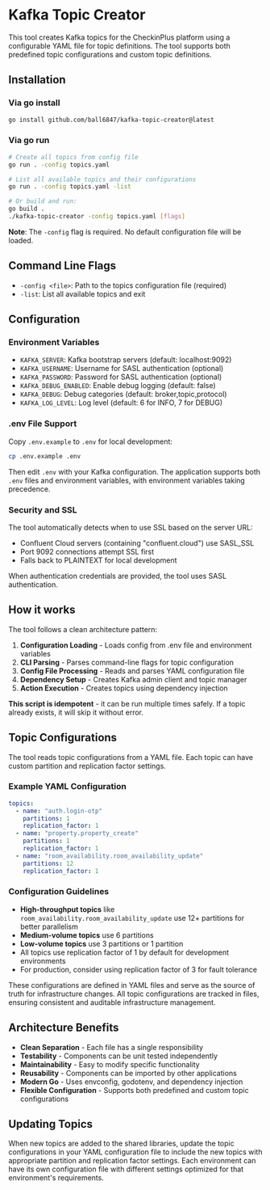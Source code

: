 # Kafka Topic Creator

This tool creates Kafka topics for the CheckinPlus platform using a configurable YAML file for topic definitions. The tool supports both predefined topic configurations and custom topic definitions.

## Installation

### Via go install

```bash
go install github.com/ball6847/kafka-topic-creator@latest
```

### Via go run

```bash
# Create all topics from config file
go run . -config topics.yaml

# List all available topics and their configurations
go run . -config topics.yaml -list

# Or build and run:
go build .
./kafka-topic-creator -config topics.yaml [flags]
```

**Note**: The `-config` flag is required. No default configuration file will be loaded.

## Command Line Flags

- `-config <file>`: Path to the topics configuration file (required)
- `-list`: List all available topics and exit

## Configuration

### Environment Variables

- `KAFKA_SERVER`: Kafka bootstrap servers (default: localhost:9092)
- `KAFKA_USERNAME`: Username for SASL authentication (optional)
- `KAFKA_PASSWORD`: Password for SASL authentication (optional)
- `KAFKA_DEBUG_ENABLED`: Enable debug logging (default: false)
- `KAFKA_DEBUG`: Debug categories (default: broker,topic,protocol)
- `KAFKA_LOG_LEVEL`: Log level (default: 6 for INFO, 7 for DEBUG)

### .env File Support

Copy `.env.example` to `.env` for local development:

```bash
cp .env.example .env
```

Then edit `.env` with your Kafka configuration. The application supports both `.env` files and environment variables, with environment variables taking precedence.

### Security and SSL

The tool automatically detects when to use SSL based on the server URL:
- Confluent Cloud servers (containing "confluent.cloud") use SASL_SSL
- Port 9092 connections attempt SSL first
- Falls back to PLAINTEXT for local development

When authentication credentials are provided, the tool uses SASL authentication.

## How it works

The tool follows a clean architecture pattern:

1. **Configuration Loading** - Loads config from .env file and environment variables
2. **CLI Parsing** - Parses command-line flags for topic configuration
3. **Config File Processing** - Reads and parses YAML configuration file
4. **Dependency Setup** - Creates Kafka admin client and topic manager
5. **Action Execution** - Creates topics using dependency injection

**This script is idempotent** - it can be run multiple times safely. If a topic already exists, it will skip it without error.

## Topic Configurations

The tool reads topic configurations from a YAML file. Each topic can have custom partition and replication factor settings.

### Example YAML Configuration

```yaml
topics:
  - name: "auth.login-otp"
    partitions: 1
    replication_factor: 1
  - name: "property.property_create"
    partitions: 1
    replication_factor: 1
  - name: "room_availability.room_availability_update"
    partitions: 12
    replication_factor: 1
```

### Configuration Guidelines

- **High-throughput topics** like `room_availability.room_availability_update` use 12+ partitions for better parallelism
- **Medium-volume topics** use 6 partitions
- **Low-volume topics** use 3 partitions or 1 partition
- All topics use replication factor of 1 by default for development environments
- For production, consider using replication factor of 3 for fault tolerance

These configurations are defined in YAML files and serve as the source of truth for infrastructure changes. All topic configurations are tracked in files, ensuring consistent and auditable infrastructure management.

## Architecture Benefits

- **Clean Separation** - Each file has a single responsibility
- **Testability** - Components can be unit tested independently
- **Maintainability** - Easy to modify specific functionality
- **Reusability** - Components can be imported by other applications
- **Modern Go** - Uses envconfig, godotenv, and dependency injection
- **Flexible Configuration** - Supports both predefined and custom topic configurations

## Updating Topics

When new topics are added to the shared libraries, update the topic configurations in your YAML configuration file to include the new topics with appropriate partition and replication factor settings. Each environment can have its own configuration file with different settings optimized for that environment's requirements.
